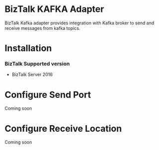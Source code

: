 # BizTalk KAFKA Adapter
BizTalk Kafka adapter provides integration with Kafka broker to send and receive messages from kafka topics. 

# Installation

### BizTalk Supported version
- BizTalk Server 2016


# Configure Send Port
Coming soon

# Configure Receive Location
Coming soon

